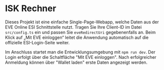 # ISK Rechner

Dieses Projekt ist eine einfache Single-Page-Webapp, welche Daten aus der EVE Online ESI Schnittstelle nutzt.
Tragen Sie Ihre Client-ID im Datei `src/config.ts` ein und passen Sie `eveRedirectUri` gegebenenfalls an.
Beim Klick auf „Mit EVE einloggen“ leitet die Anwendung automatisch auf die offizielle ESI-Login-Seite weiter.

Im Anschluss startet man die Entwicklungsumgebung mit `npm run dev`. Der Login erfolgt über die Schaltfläche "Mit EVE einloggen". Nach erfolgreicher Anmeldung können über "Wallet laden" erste Daten angezeigt werden.
